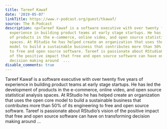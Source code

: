 ```yaml
---
title: Tareef Kawaf
date: '2019-05-07'
linkTitle: https://www.r-podcast.org/guest/tkawaf/
source: The R-Podcast
description: <p>Tareef Kawaf is a software executive with over twenty five years of
  experience in building product teams at early stage startups. He has led the development
  of products in the e-commerce, online video, and open source statistical analysis
  spaces. At RStudio he has helped create an organization that uses the open core
  model to build a sustainable business that contributes more than 50% of its engineering
  to free and open source software. Tareef is passionate about RStudio&rsquo;s vision
  of the positive impact that free and open source software can have on transforming
  decision making around  ...
disable_comments: true
---
```

<p>Tareef Kawaf is a software executive with over twenty five years of experience in building product teams at early stage startups. He has led the development of products in the e-commerce, online video, and open source statistical analysis spaces. At RStudio he has helped create an organization that uses the open core model to build a sustainable business that contributes more than 50% of its engineering to free and open source software. Tareef is passionate about RStudio&rsquo;s vision of the positive impact that free and open source software can have on transforming decision making around  ...